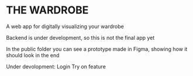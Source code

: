 # THE WARDROBE 

A web app for digitally visualizing your wardrobe

Backend is under development, so this is not the final app yet

In the public folder you can see a prototype made in Figma, showing how it should look in the end

Under devolopment:
Login
Try on feature
